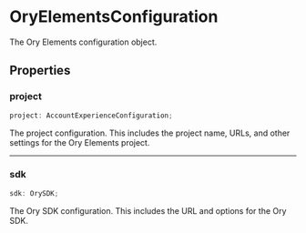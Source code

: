 # OryElementsConfiguration

The Ory Elements configuration object.

## Properties

### project

```ts
project: AccountExperienceConfiguration;
```

The project configuration.
This includes the project name, URLs, and other settings for the Ory Elements project.

***

### sdk

```ts
sdk: OrySDK;
```

The Ory SDK configuration.
This includes the URL and options for the Ory SDK.
